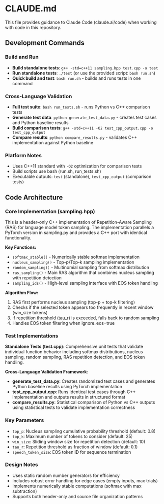 # CLAUDE.md

This file provides guidance to Claude Code (claude.ai/code) when working with code in this repository.

## Development Commands

### Build and Run
- **Build standalone tests**: `g++ -std=c++11 sampling.hpp test.cpp -o test`
- **Run standalone tests**: `./test` (or use the provided script: `bash run.sh`)
- **Quick build and test**: `bash run.sh` - builds and runs tests in one command

### Cross-Language Validation
- **Full test suite**: `bash run_tests.sh` - runs Python vs C++ comparison tests
- **Generate test data**: `python generate_test_data.py` - creates test cases and Python baseline results
- **Build comparison tests**: `g++ -std=c++11 -O2 test_cpp_output.cpp -o test_cpp_output`
- **Compare results**: `python compare_results.py` - validates C++ implementation against Python baseline

### Platform Notes
- Uses C++11 standard with `-O2` optimization for comparison tests
- Build scripts use bash (run.sh, run_tests.sh)
- Executable outputs: `test` (standalone), `test_cpp_output` (comparison tests)

## Code Architecture

### Core Implementation (sampling.hpp)
This is a header-only C++ implementation of Repetition-Aware Sampling (RAS) for language model token sampling. The implementation parallels a PyTorch version in sampling.py and provides a C++ port with identical functionality.

**Key Functions:**
- `softmax_stable()` - Numerically stable softmax implementation
- `nucleus_sampling()` - Top-p/Top-k sampling implementation  
- `random_sampling()` - Multinomial sampling from softmax distribution
- `ras_sampling()` - Main RAS algorithm that combines nucleus sampling with repetition detection
- `sampling_ids()` - High-level sampling interface with EOS token handling

**Algorithm Flow:**
1. RAS first performs nucleus sampling (top-p + top-k filtering)
2. Checks if the selected token appears too frequently in recent window (win_size tokens)
3. If repetition threshold (tau_r) is exceeded, falls back to random sampling
4. Handles EOS token filtering when ignore_eos=true

### Test Implementations
**Standalone Tests (test.cpp)**: Comprehensive unit tests that validate individual function behavior including softmax distributions, nucleus sampling, random sampling, RAS repetition detection, and EOS token handling.

**Cross-Language Validation Framework**: 
- **generate_test_data.py**: Creates randomized test cases and generates Python baseline results using PyTorch implementation
- **test_cpp_output.cpp**: Runs identical test cases through C++ implementation and outputs results in structured format
- **compare_results.py**: Statistical comparison of Python vs C++ outputs using statistical tests to validate implementation correctness

### Key Parameters
- `top_p`: Nucleus sampling cumulative probability threshold (default: 0.8)
- `top_k`: Maximum number of tokens to consider (default: 25)
- `win_size`: Sliding window size for repetition detection (default: 10)
- `tau_r`: Repetition threshold as fraction of window (default: 0.1)
- `speech_token_size`: EOS token ID for sequence termination

### Design Notes
- Uses static random number generators for efficiency
- Includes robust error handling for edge cases (empty inputs, max trials)
- Implements numerically stable computations (softmax with max subtraction)
- Supports both header-only and source file organization patterns